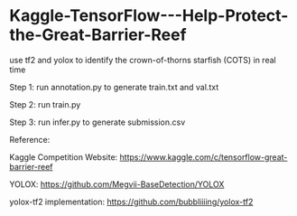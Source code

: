 # Kaggle-TensorFlow---Help-Protect-the-Great-Barrier-Reef
use tf2 and yolox to identify the crown-of-thorns starfish (COTS) in real time


Step 1: run annotation.py to generate train.txt and val.txt

Step 2: run train.py

Step 3: run infer.py to generate submission.csv

Reference:

Kaggle Competition Website: https://www.kaggle.com/c/tensorflow-great-barrier-reef

YOLOX: https://github.com/Megvii-BaseDetection/YOLOX

yolox-tf2 implementation: https://github.com/bubbliiiing/yolox-tf2

